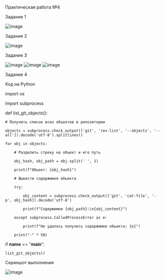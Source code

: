 Практическая работа №4

Задание 1

![image](https://github.com/user-attachments/assets/f602d920-1545-489f-925d-cc5fdb4c3eda)

Задание 2

![image](https://github.com/user-attachments/assets/8cbbf263-1a21-42c5-b613-e9fe634bddca)

Задание 3

![image](https://github.com/user-attachments/assets/1941c6e1-4040-4d0c-bbfe-7f0634d8674d)
![image](https://github.com/user-attachments/assets/6c244f36-50f2-4853-8609-3b78a3c60521)
![image](https://github.com/user-attachments/assets/c70c08dd-9fd1-46c4-83d3-5fb99146d208)

Задание 4

Код на Python

import os

import subprocess

def list_git_objects():

    # Получить список всех объектов в репозитории
    
    objects = subprocess.check_output(['git', 'rev-list', '--objects', '--all']).decode('utf-8').splitlines()

    for obj in objects:
    
        # Разделить строку на объект и его путь
        
        obj_hash, obj_path = obj.split(' ', 1)
        
        print(f"Объект: {obj_hash}")
        
        # Вывести содержимое объекта
        
        try:
        
            obj_content = subprocess.check_output(['git', 'cat-file', '-p', obj_hash]).decode('utf-8')
            
            print(f"Содержимое {obj_path}:\n{obj_content}")
            
        except subprocess.CalledProcessError as e:
        
            print(f"Не удалось получить содержимое объекта: {e}")
            
        print("-" * 50)

if __name__ == "__main__":

    list_git_objects()

Скриншот выполнения

![image](https://github.com/user-attachments/assets/019cb546-7d36-4546-8131-d79146e94ce0)

